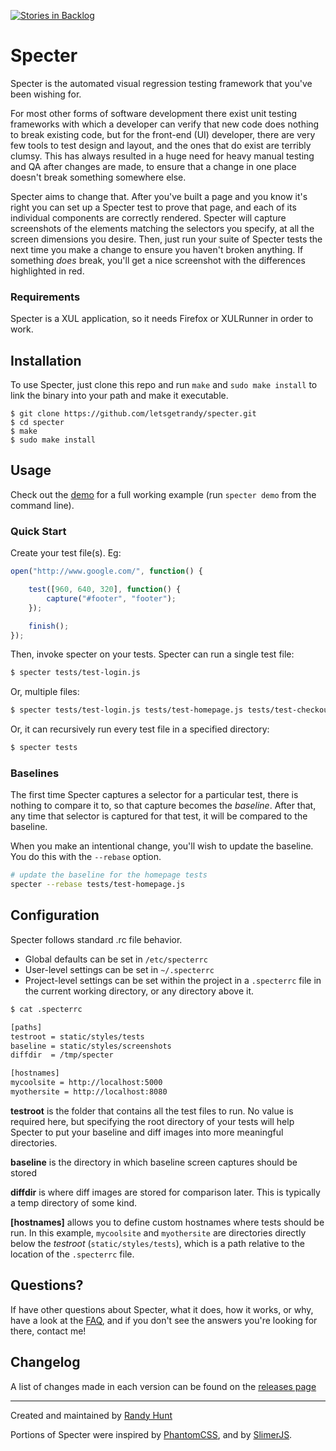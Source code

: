 [![Stories in Backlog](https://badge.waffle.io/letsgetrandy/specter.png?label=backlog)](https://waffle.io/letsgetrandy/specter)

Specter
=======

Specter is the automated visual regression testing framework that you've been
wishing for.

For most other forms of software development there exist unit testing
frameworks with which a developer can verify that new code does nothing to
break existing code, but for the front-end (UI) developer, there are very few
tools to test design and layout, and the ones that do exist are terribly
clumsy. This has always resulted in a huge need for heavy manual testing and
QA after changes are made, to ensure that a change in one place doesn't break
something somewhere else.

Specter aims to change that. After you've built a page and you know it's right
you can set up a Specter test to prove that page, and each of its individual
components are correctly rendered. Specter will capture screenshots of the
elements matching the selectors you specify, at all the screen dimensions you
desire. Then, just run your suite of Specter tests the next time you make a
change to ensure you haven't broken anything. If something _does_ break, you'll
get a nice screenshot with the differences highlighted in red.


### Requirements

Specter is a XUL application, so it needs Firefox or XULRunner in order to work.


## Installation

To use Specter, just clone this repo and run `make` and `sudo make install`
to link the binary into your path and make it executable.

```
$ git clone https://github.com/letsgetrandy/specter.git
$ cd specter
$ make
$ sudo make install
```

## Usage

Check out the [demo](http://github.com/letsgetrandy/specter/tree/master/demo) for a full working example (run `specter demo` from the command line).


### Quick Start

Create your test file(s). Eg:

```javascript
open("http://www.google.com/", function() {

    test([960, 640, 320], function() {
        capture("#footer", "footer");
    });

    finish();
});
```

Then, invoke specter on your tests. Specter can run a single test file:

```bash
$ specter tests/test-login.js
```

Or, multiple files:

```bash
$ specter tests/test-login.js tests/test-homepage.js tests/test-checkout.js
```

Or, it can recursively run every test file in a specified directory:

```bash
$ specter tests
```


### Baselines

The first time Specter captures a selector for a particular test, there is
nothing to compare it to, so that capture becomes the _baseline_. After that,
any time that selector is captured for that test, it will be compared to the
baseline.

When you make an intentional change, you'll wish to update the baseline. You
do this with the `--rebase` option.

```bash
# update the baseline for the homepage tests
specter --rebase tests/test-homepage.js
```


## Configuration

Specter follows standard .rc file behavior.

* Global defaults can be set in `/etc/specterrc`
* User-level settings can be set in `~/.specterrc`
* Project-level settings can be set within the project in a `.specterrc` file
in the current working directory, or any directory above it.

```bash
$ cat .specterrc

[paths]
testroot = static/styles/tests
baseline = static/styles/screenshots
diffdir  = /tmp/specter

[hostnames]
mycoolsite = http://localhost:5000
myothersite = http://localhost:8080
```

**testroot** is the folder that contains all the test files to run. No value
is required here, but specifying the root directory of your tests will help
Specter to put your baseline and diff images into more meaningful directories.

**baseline** is the directory in which baseline screen captures should be stored

**diffdir** is where diff images are stored for comparison later. This is
typically a temp directory of some kind.

**[hostnames]** allows you to define custom hostnames where tests should be run.
In this example, `mycoolsite` and `myothersite` are directories directly below
the _testroot_ (`static/styles/tests`), which is a path relative to the
location of the `.specterrc` file.


## Questions?

If have other questions about Specter, what it does, how it works, or why, have
a look at the [FAQ](https://github.com/letsgetrandy/specter/wiki/FAQ), and if
you don't see the answers you're looking for there, contact me!


## Changelog

A list of changes made in each version can be found on the
[releases page](https://github.com/letsgetrandy/specter/releases)

--------------------------------------

Created and maintained by [Randy Hunt](http://github.com/letsgetrandy)

Portions of Specter were inspired by [PhantomCSS](https://github.com/Huddle/PhantomCSS),
and by [SlimerJS](https://github.com/laurentj/slimerjs).
